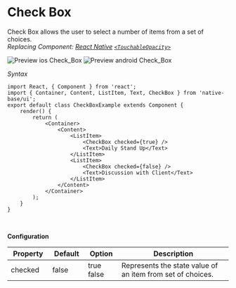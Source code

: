 # Check Box

Check Box allows the user to select a number of items from a set of choices.<br />
*Replacing Component: [React Native](https://facebook.github.io/react-native/) [<code>&lt;TouchableOpacity></code>](https://facebook.github.io/react-native/docs/touchableopacity.html)*

![Preview ios Check_Box](https://github.com/GeekyAnts/NativeBase-KitchenSink/raw/master/screenshots/ios/checkbox.png)
![Preview android Check_Box](https://github.com/GeekyAnts/NativeBase-KitchenSink/raw/master/screenshots/android/checkbox.png)

*Syntax*

<pre class="line-numbers"><code class="language-jsx">import React, { Component } from 'react';
import { Container, Content, ListItem, Text, CheckBox } from 'native-base/ui';
export default class CheckBoxExample extends Component {
    render() {
        return (
            &lt;Container>
                &lt;Content>
                    &lt;ListItem>
                        &lt;CheckBox checked={true} />
                        &lt;Text>Daily Stand Up&lt;/Text>
                    &lt;/ListItem>
                    &lt;ListItem>
                        &lt;CheckBox checked={false} />
                        &lt;Text>Discussion with Client&lt;/Text>
                    &lt;/ListItem>
                &lt;/Content>
            &lt;/Container>
        );
    }
}</code></pre><br />

**Configuration**

<table class = "table table-bordered">
        <thead>
            <tr>
                <th>Property</th>
                <th>Default</th>
                <th>Option</th>
                <th width="50%">Description</th>
            </tr>
        </thead>
        <tbody>
            <tr>
                <td>checked</td>
                <td>false</td>
                <td>
                    true<br />
                    false
                </td>
                <td>
                    Represents the state value of an item from set of choices.
                </td>
            </tr>
        </tbody>
    </table><br/>
